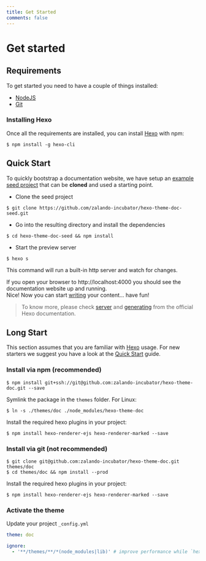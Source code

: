 ```yaml
---
title: Get Started
comments: false
---
```


# Get started

## Requirements

To get started you need to have a couple of things installed:

* [NodeJS](https://nodejs.org)
* [Git](https://git-scm.com)

### Installing Hexo

Once all the requirements are installed, you can install [Hexo](https://hexo.io/) with npm:

```
$ npm install -g hexo-cli
```

## Quick Start

To quickly bootstrap a documentation website, we have setup an [example seed project](https://github.com/zalando-incubator/hexo-theme-doc-seed) that can be **cloned** and used a starting point.

* Clone the seed project

```
$ git clone https://github.com/zalando-incubator/hexo-theme-doc-seed.git
```

* Go into the resulting directory and install the dependencies

```
$ cd hexo-theme-doc-seed && npm install
```

*  Start the preview server

```
$ hexo s
```

This command will run a built-in http server and watch for changes.

If you open your browser to http://localhost:4000 you should see the documentation website up and running.     
Nice! Now you can start [writing](./usage-and-configuration/writing.html) your content... have fun!


> To know more, please check [server](https://hexo.io/docs/server.html) and [generating](https://hexo.io/docs/generating.html) from the official Hexo documentation.


## Long Start

This section assumes that you are familiar with [Hexo](https://hexo.io) usage. For new starters we suggest you have a look at the [Quick Start](#Quick-Start) guide.

### Install via npm (recommended)

```
$ npm install git+ssh://git@github.com:zalando-incubator/hexo-theme-doc.git --save
```

Symlink the package in the `themes` folder. For Linux:

```
$ ln -s ./themes/doc ./node_modules/hexo-theme-doc
```

Install the required hexo plugins in your project:
```
$ npm install hexo-renderer-ejs hexo-renderer-marked --save
```

### Install via git (not recommended)

```
$ git clone git@github.com:zalando-incubator/hexo-theme-doc.git themes/doc
$ cd themes/doc && npm install --prod
```

Install the required hexo plugins in your project:
```
$ npm install hexo-renderer-ejs hexo-renderer-marked --save
```

### Activate the theme

Update your project `_config.yml`

```yaml
theme: doc

ignore:
  - '**/themes/**/*(node_modules|lib)' # improve performance while `hexo server` is running
```

